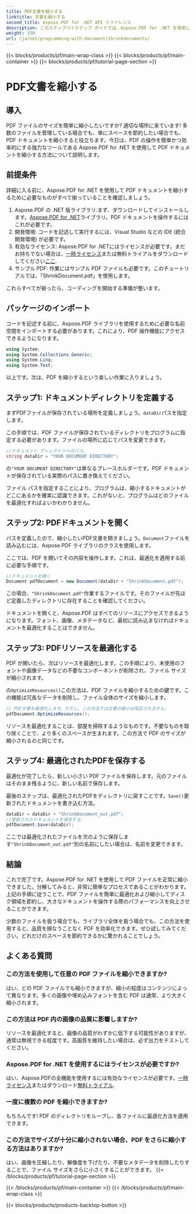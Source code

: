 ```yaml
---
title: PDF文書を縮小する
linktitle: 文書を縮小する
second_title: Aspose.PDF for .NET API リファレンス
description: このステップバイステップ ガイドでは、Aspose.PDF for .NET を使用して PDF ドキュメントを縮小する方法を説明します。品質を損なうことなく PDF リソースを最適化し、ファイル サイズを縮小します。
weight: 350
url: /ja/net/programming-with-document/shrinkdocuments/
---
```


{{< blocks/products/pf/main-wrap-class >}}
{{< blocks/products/pf/main-container >}}
{{< blocks/products/pf/tutorial-page-section >}}

# PDF文書を縮小する

## 導入

PDF ファイルのサイズを簡単に縮小したいですか? 適切な場所に来ています! 多数のファイルを管理している場合でも、単にスペースを節約したい場合でも、PDF ドキュメントを縮小すると役立ちます。今日は、PDF の操作を簡単かつ効率的にする強力なツールである Aspose.PDF for .NET を使用して PDF ドキュメントを縮小する方法について説明します。

## 前提条件

詳細に入る前に、Aspose.PDF for .NET を使用して PDF ドキュメントを縮小するために必要なものがすべて揃っていることを確認しましょう。

1.  Aspose.PDF の .NET 版ライブラリ:まず、ダウンロードしてインストールします。[Aspose.PDF for .NET](https://releases.aspose.com/pdf/net/)ライブラリ。PDF ドキュメントを操作するにはこれが必要です。
2. 開発環境: コードを記述して実行するには、Visual Studio などの IDE (統合開発環境) が必要です。
3. 有効なライセンス: Aspose.PDF for .NETにはライセンスが必要です。まだお持ちでない場合は、[一時ライセンス](https://purchase.aspose.com/temporary-license/)または無料トライアルをダウンロードしてください[ここ](https://releases.aspose.com/).
4. サンプル PDF: 作業にはサンプル PDF ファイルも必要です。このチュートリアルでは、「ShrinkDocument.pdf」を使用します。

これらすべてが揃ったら、コーディングを開始する準備が整います。


## パッケージのインポート

コードを記述する前に、Aspose.PDF ライブラリを使用するために必要な名前空間をインポートする必要があります。これにより、PDF 操作機能にアクセスできるようになります。

```csharp
using System;
using System.Collections.Generic;
using System.Linq;
using System.Text;
```

以上です。次は、PDF を縮小するという楽しい作業に入りましょう。

## ステップ1: ドキュメントディレクトリを定義する

まずPDFファイルが保存されている場所を定義しましょう。`dataDir`パスを指定します。

この手順では、PDF ファイルが保存されているディレクトリをプログラムに指定する必要があります。ファイルの場所に応じてパスを変更できます。

```csharp
//ドキュメント ディレクトリへのパス。
string dataDir = "YOUR DOCUMENT DIRECTORY";
```

の`"YOUR DOCUMENT DIRECTORY"`は単なるプレースホルダーです。PDF ドキュメントが保存されている実際のパスに置き換えてください。

ファイル パスを指定することにより、プログラムは、縮小するドキュメントがどこにあるかを確実に認識できます。これがないと、プログラムはどのファイルを最適化すればよいかわかりません。


## ステップ2: PDFドキュメントを開く

パスを定義したので、縮小したいPDF文書を開きましょう。`Document`ファイルを読み込むには、Aspose.PDF ライブラリのクラスを使用します。

ここでは、PDF を開いてその内容を操作します。これは、最適化を適用する前に必要な手順です。

```csharp
//ドキュメントを開く
Document pdfDocument = new Document(dataDir + "ShrinkDocument.pdf");
```

この場合、`"ShrinkDocument.pdf"`作業するファイルです。そのファイルが先ほど定義したディレクトリに存在することを確認してください。

ドキュメントを開くと、Aspose.PDF はすべてのリソースにアクセスできるようになります。フォント、画像、メタデータなど、最初に読み込まなければドキュメントを最適化することはできません。

## ステップ3: PDFリソースを最適化する

PDF が開いたら、次はリソースを最適化します。この手順により、未使用のフォントや画像データなどの不要なコンポーネントが削除され、ファイル サイズが縮小されます。

の`OptimizeResources()`この方法は、PDF ファイルを縮小するための鍵です。この機能は冗長なデータを削除し、ファイル全体のサイズを縮小します。

```csharp
// PDF文書を最適化します。ただし、この方法では文書の縮小は保証されません。
pdfDocument.OptimizeResources();
```

リソースを最適化することは、部屋を掃除するようなものです。不要なものを取り除くことで、より多くのスペースが生まれます。この方法で PDF のサイズが縮小されるのと同じです。

## ステップ4: 最適化されたPDFを保存する

最適化が完了したら、新しい小さい PDF ファイルを保存します。元のファイルはそのまま残るように、新しい名前で保存します。

最後のステップは、最適化されたPDFをディレクトリに戻すことです。`Save()`更新されたドキュメントを書き込む方法。

```csharp
dataDir = dataDir + "ShrinkDocument_out.pdf";
//更新されたドキュメントを保存する
pdfDocument.Save(dataDir);
```

ここでは最適化されたファイルを次のように保存します`"ShrinkDocument_out.pdf"`別の名前にしたい場合は、名前を変更できます。

## 結論

これで完了です。Aspose.PDF for .NET を使用して PDF ファイルを正常に縮小できました。分解してみると、非常に簡単なプロセスであることがわかります。上記の手順に従うことで、PDF ファイルを簡単に最適化および縮小してディスク領域を節約し、大きなドキュメントを操作する際のパフォーマンスを向上させることができます。

少数のファイルを扱う場合でも、ライブラリ全体を扱う場合でも、この方法を使用すると、品質を損なうことなく PDF を効率化できます。ぜひ試してみてください。どれだけのスペースを節約できるかに驚かれることでしょう。

## よくある質問

### この方法を使用して任意の PDF ファイルを縮小できますか?
はい、どの PDF ファイルでも縮小できますが、縮小の程度はコンテンツによって異なります。多くの画像や埋め込みフォントを含む PDF は通常、より大きく縮小されます。

### この方法は PDF 内の画像の品質に影響しますか?
リソースを最適化すると、画像の品質がわずかに低下する可能性がありますが、通常は無視できる程度です。高画質を維持したい場合は、必ず出力をテストしてください。

### Aspose.PDF for .NET を使用するにはライセンスが必要ですか?
はい、Aspose.PDFの全機能を使用するには有効なライセンスが必要です。[一時ライセンス](https://purchase.aspose.com/temporary-license/)またはダウンロード[無料トライアル](https://releases.aspose.com/).

### 一度に複数の PDF を縮小できますか?
もちろんです! PDF のディレクトリをループし、各ファイルに最適化方法を適用できます。

### この方法でサイズが十分に縮小されない場合、PDF をさらに縮小する方法はありますか?
はい、画像を圧縮したり、解像度を下げたり、不要なメタデータを削除したりすることで、ファイル サイズをさらに小さくすることができます。
{{< /blocks/products/pf/tutorial-page-section >}}

{{< /blocks/products/pf/main-container >}}
{{< /blocks/products/pf/main-wrap-class >}}

{{< blocks/products/products-backtop-button >}}
